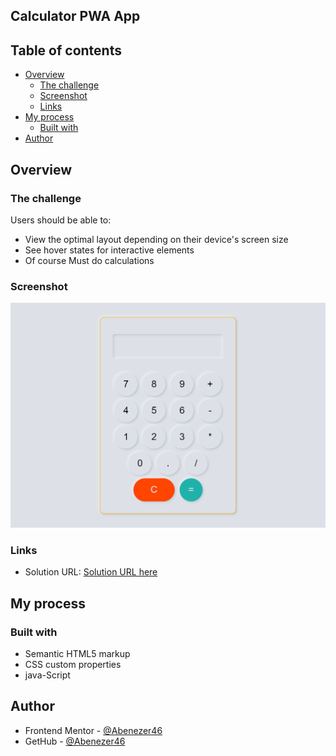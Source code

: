 ## Calculator PWA App

## Table of contents

- [Overview](#overview)
  - [The challenge](#the-challenge)
  - [Screenshot](#screenshot)
  - [Links](#links)
- [My process](#my-process)
  - [Built with](#built-with)
- [Author](#author)

## Overview

### The challenge

Users should be able to:

- View the optimal layout depending on their device's screen size
- See hover states for interactive elements
- Of course Must do calculations

### Screenshot

![Screenshot](/images/Screenshot.png)

### Links

- Solution URL: [Solution URL here](https://abcalculator.pages.dev/)

## My process

### Built with

- Semantic HTML5 markup
- CSS custom properties
- java-Script

## Author

- Frontend Mentor - [@Abenezer46](https://www.frontendmentor.io/profile/Abenezer46)
- GetHub - [@Abenezer46](https://github.com/Abenezer46)